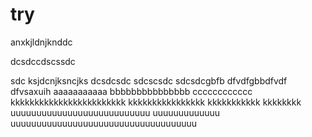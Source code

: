 # try
anxkjldnjknddc

dcsdccdscssdc

sdc
ksjdcnjksncjks
dcsdcsdc
sdcscsdc
sdcsdcgbfb
dfvdfgbbdfvdf
dfvsaxuih
aaaaaaaaaaa
bbbbbbbbbbbbbbb
cccccccccccc
kkkkkkkkkkkkkkkkkkkkkkkk
kkkkkkkkkkkkkkkk
kkkkkkkkkkk
kkkkkkkk
uuuuuuuuuuuuuuuuuuuuuuuuuuu
uuuuuuuuuuuuu
uuuuuuuuuuuuuuuuuuuuuuuuuuuuuuuuuuuu
